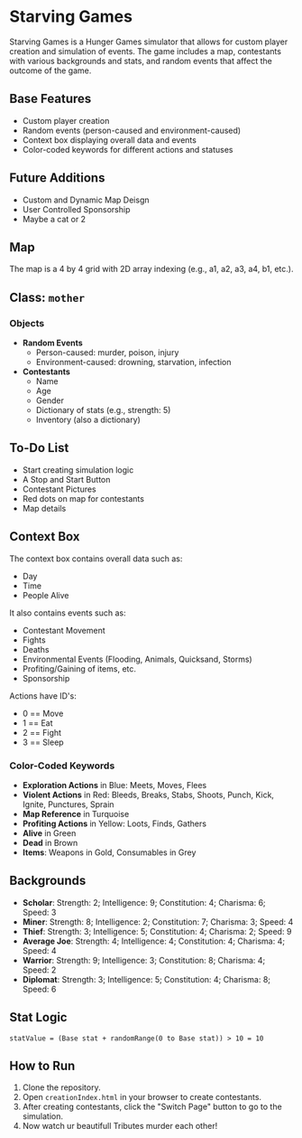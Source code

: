 # Starving Games

Starving Games is a Hunger Games simulator that allows for custom player creation and simulation of events. The game includes a map, contestants with various backgrounds and stats, and random events that affect the outcome of the game.

## Base Features

- Custom player creation
- Random events (person-caused and environment-caused)
- Context box displaying overall data and events
- Color-coded keywords for different actions and statuses

## Future Additions

- Custom and Dynamic Map Deisgn
- User Controlled Sponsorship
- Maybe a cat or 2

## Map

The map is a 4 by 4 grid with 2D array indexing (e.g., a1, a2, a3, a4, b1, etc.).

## Class: `mother`

### Objects

- **Random Events**
  - Person-caused: murder, poison, injury
  - Environment-caused: drowning, starvation, infection
- **Contestants**
  - Name
  - Age
  - Gender
  - Dictionary of stats (e.g., strength: 5)
  - Inventory (also a dictionary)

## To-Do List
- Start creating simulation logic
- A Stop and Start Button
- Contestant Pictures
- Red dots on map for contestants
- Map details

## Context Box

The context box contains overall data such as:
- Day
- Time
- People Alive

It also contains events such as:
- Contestant Movement
- Fights
- Deaths
- Environmental Events (Flooding, Animals, Quicksand, Storms)
- Profiting/Gaining of items, etc.
- Sponsorship

Actions have ID's:
- 0 == Move
- 1 == Eat
- 2 == Fight
- 3 == Sleep

### Color-Coded Keywords

- **Exploration Actions** in Blue: Meets, Moves, Flees
- **Violent Actions** in Red: Bleeds, Breaks, Stabs, Shoots, Punch, Kick, Ignite, Punctures, Sprain
- **Map Reference** in Turquoise
- **Profiting Actions** in Yellow: Loots, Finds, Gathers
- **Alive** in Green
- **Dead** in Brown
- **Items**: Weapons in Gold, Consumables in Grey

## Backgrounds

- **Scholar**: Strength: 2; Intelligence: 9; Constitution: 4; Charisma: 6; Speed: 3
- **Miner**: Strength: 8; Intelligence: 2; Constitution: 7; Charisma: 3; Speed: 4
- **Thief**: Strength: 3; Intelligence: 5; Constitution: 4; Charisma: 2; Speed: 9
- **Average Joe**: Strength: 4; Intelligence: 4; Constitution: 4; Charisma: 4; Speed: 4
- **Warrior**: Strength: 9; Intelligence: 3; Constitution: 8; Charisma: 4; Speed: 2
- **Diplomat**: Strength: 3; Intelligence: 5; Constitution: 4; Charisma: 8; Speed: 6

## Stat Logic

`statValue = (Base stat + randomRange(0 to Base stat)) > 10 = 10`

## How to Run

1. Clone the repository.
2. Open `creationIndex.html` in your browser to create contestants.
3. After creating contestants, click the "Switch Page" button to go to the simulation.
4. Now watch ur beautifull Tributes murder each other!
